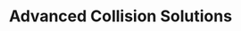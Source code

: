 ---
title: "Advanced Collision Solutions"
url: /russellville/advanced-collision-solutions/
shop: car repair
---